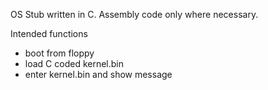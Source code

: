 OS Stub written in C. Assembly code only where necessary.

Intended functions
- boot from floppy
- load C coded kernel.bin
- enter kernel.bin and show message
